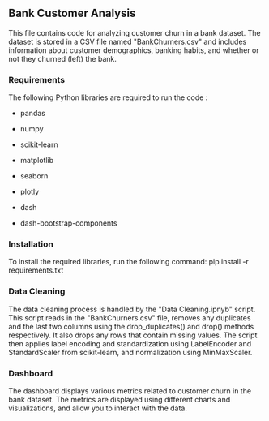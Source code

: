 ## Bank Customer Analysis

This file contains code for analyzing customer churn in a bank dataset. The dataset is stored in a CSV file named "BankChurners.csv" and includes information about customer demographics, banking habits, and whether or not they churned (left) the bank.

### Requirements

The following Python libraries are required to run the code :



- pandas

- numpy

- scikit-learn

- matplotlib

- seaborn

- plotly

- dash

- dash-bootstrap-components

### Installation

To install the required libraries, run the following command:
pip install -r requirements.txt

### Data Cleaning

The data cleaning process is handled by the "Data Cleaning.ipnyb" script. This script reads in the "BankChurners.csv" file, removes any duplicates and the last two columns using the drop_duplicates() and drop() methods respectively. It also drops any rows that contain missing values. The script then applies label encoding and standardization using LabelEncoder and StandardScaler from scikit-learn, and normalization using MinMaxScaler.

### Dashboard

The dashboard displays various metrics related to customer churn in the bank dataset. The metrics are displayed using different charts and visualizations, and allow you to interact with the data.
